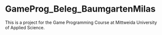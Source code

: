 # GameProg_Beleg_BaumgartenMilas
This is a project for the Game Programming Course at Mittweida University of Applied Science.

